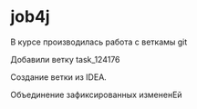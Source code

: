 # job4j

В курсе производилась работа с веткамы git

Добавили ветку task_124176

Создание ветки из IDEA.

Объединение зафиксированных измененЕй